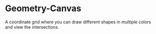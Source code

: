 # Geometry-Canvas
A coordinate grid where you can draw different shapes in multiple colors and view the intersections.
